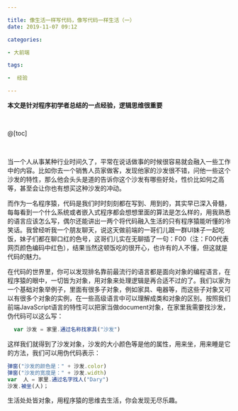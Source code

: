 ```yaml
---

title: 像生活一样写代码，像写代码一样生活（一）
date: 2019-11-07 09:12

categories:

- 大前端

tags:

-  经验

---
```




**本文是针对程序初学者总结的一点经验，逻辑思维很重要**

<br>

@[toc]

<br>

当一个人从事某种行业时间久了，平常在说话做事的时候很容易就会融入一些工作中的内容。比如你去一个销售人员家做客，发现他家的沙发很不错，问他一些这个沙发的特性，那么他会头头是道的告诉你这个沙发有哪些好处，性价比如何之高等，甚至会让你也有想买这种沙发的冲动。

而作为一名程序猿，代码是我们时时刻刻都在写到、用到的，其实早已深入骨髓，每每看到一个什么系统或者嵌入式程序都会想想里面的算法是怎么样的，用我熟悉的语言应该怎么写，偶尔还能讲出一两个将代码融入生活的只有程序猿能听懂的冷笑话。我曾经听我一个朋友聊天，说这天做前端的一哥们儿跟一群UI妹子一起吃饭，妹子们都在聊口红的色号，这哥们儿实在无聊插了一句：F00（注：F00代表网页颜色编码中红色），结果当然这顿饭吃的很开心，也许有的人不懂，但这就是代码的魅力。

在代码的世界里，你可以发现排名靠前最流行的语言都是面向对象的编程语言，在程序猿的眼中，一切皆为对象，用对象来处理逻辑是再合适不过的了。我们以家为一个基础对象举例子，里面有很多子对象，例如家具、电器等，而这些子对象又可以有很多个对象的实例，在一些高级语言中可以理解成类和对象的区别。按照我们前端JavaScript语言的特性可以把家当做document对象，在家里我需要找沙发，伪代码可以这么写：

```javascript
  var 沙发 = 家里.通过名称找家具("沙发")
```
这样我们就得到了沙发对象，沙发的大小颜色等是他的属性，用来坐，用来睡是它的方法，我们可以用伪代码表示：

```javascript
弹窗("沙发的颜色是：" + 沙发.color)
弹窗("沙发的宽度是：" + 沙发.width)
var  人 = 家里.通过名字找人("Dary")
沙发.被坐(人)；
```

生活处处皆对象，用程序猿的思维去生活，你会发现无尽乐趣。

